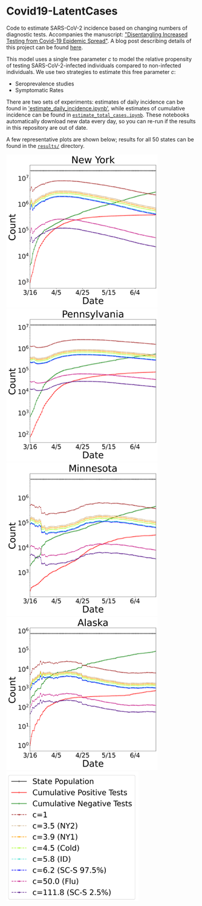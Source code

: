 # Covid19-LatentCases

Code to estimate SARS-CoV-2 incidence based on changing numbers of diagnostic tests. Accompanies the manuscript:
["Disentangling Increased Testing from Covid-19 Epidemic Spread"](https://www.medrxiv.org/content/10.1101/2020.07.09.20141762v1.full.pdf).
A blog post describing details of this project can be found [here](https://blog.ml.cmu.edu/2020/06/12/understanding-the-prevalence-of-sars-cov-2-with-limited-diagnostic-testing-capacity/).

This model uses a single free parameter *c* to model the relative propensity of testing SARS-CoV-2-infected individuals compared to non-infected individuals. We use two strategies to estimate this free parameter *c*:
- Seroprevalence studies
- Symptomatic Rates

There are two sets of experiments: estimates of daily incidence can be found in ['estimate_daily_incidence.ipynb'](https://github.com/blengerich/Covid19-LatentCases/blob/master/estimate_daily_incidence.ipynb), while estimates of cumulative incidence can be found in [`estimate_total_cases.ipynb`](https://github.com/blengerich/Covid19-LatentCases/blob/master/estimate_total_cases.ipynb). These notebooks automatically download new data every day, so you can re-run if the results in this repository are out of date.

A few representative plots are shown below; results for all 50 states can be found in the [`results/`](https://github.com/blengerich/Covid19-LatentCases/tree/master/results) directory.

<img src="https://github.com/blengerich/Covid19-LatentCases/raw/master/results/NY.png" width="400px" alt="New York"><img src="https://github.com/blengerich/Covid19-LatentCases/raw/master/results/PA.png" width="400px" alt="Pennsylvania">
<img src="https://github.com/blengerich/Covid19-LatentCases/raw/master/results/MN.png" width="400px" alt="Minnesota"><img src="https://github.com/blengerich/Covid19-LatentCases/raw/master/results/AK.png" width="400px" alt="Alaska">
<img src="https://github.com/blengerich/Covid19-LatentCases/raw/master/results/legend.png" width="350px" alt="Legend">
